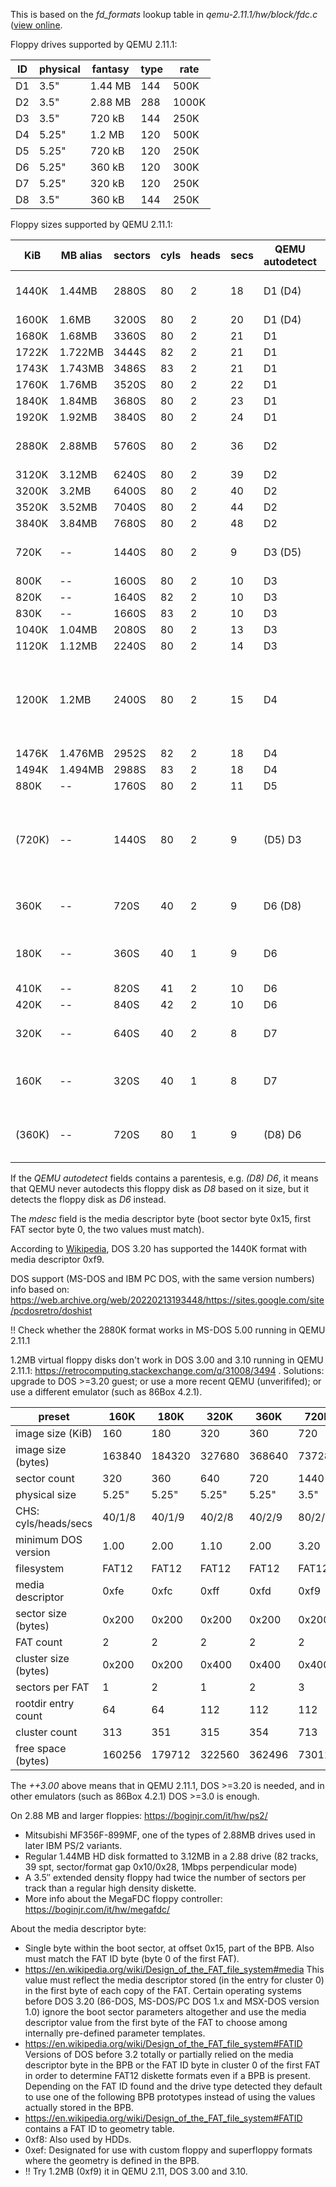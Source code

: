 This is based on the *fd_formats* lookup table in
*qemu-2.11.1/hw/block/fdc.c* ([view
online](https://github.com/pengdonglin137/qemu-2.11.1/blob/32692f671e932ac915997b69bce56fc41da59f04/hw/block/fdc.c#L109-L158).

Floppy drives supported by QEMU 2.11.1:

|ID|physical|fantasy |type|rate  |
|--|--------|------- |----|------|
|D1|3.5"    | 1.44 MB| 144|  500K|
|D2|3.5"    | 2.88 MB| 288| 1000K|
|D3|3.5"    |  720 kB| 144|  250K|
|D4|5.25"   |  1.2 MB| 120|  500K|
|D5|5.25"   |  720 kB| 120|  250K|
|D6|5.25"   |  360 kB| 120|  300K|
|D7|5.25"   |  320 kB| 120|  250K|
|D8|3.5"    |  360 kB| 144|  250K|

Floppy sizes supported by QEMU 2.11.1:

|KiB    |MB alias|sectors|cyls|heads|secs|QEMU autodetect|mdesc|DOS support|
|-------|--------|-------|----|-----|----|---------------|-----|-----------|
|  1440K|1.44MB  |  2880S|  80|    2|  18|D1 (D4)        | 0xf0|DOS 3.30 added|
|  1600K|1.6MB   |  3200S|  80|    2|  20|D1 (D4)        | 0xf0||custom|
|  1680K|1.68MB  |  3360S|  80|    2|  21|D1             | 0xf0||custom|
|  1722K|1.722MB |  3444S|  82|    2|  21|D1             | 0xf0||custom|
|  1743K|1.743MB |  3486S|  83|    2|  21|D1             | 0xf0||custom|
|  1760K|1.76MB  |  3520S|  80|    2|  22|D1             | 0xf0||custom|
|  1840K|1.84MB  |  3680S|  80|    2|  23|D1             | 0xf0||custom|
|  1920K|1.92MB  |  3840S|  80|    2|  24|D1             | 0xf0||custom|
|  2880K|2.88MB  |  5760S|  80|    2|  36|D2             | 0xf0|DOS 5.00 added|
|  3120K|3.12MB  |  6240S|  80|    2|  39|D2             | 0xf0||custom|
|  3200K|3.2MB   |  6400S|  80|    2|  40|D2             | 0xf0||custom|
|  3520K|3.52MB  |  7040S|  80|    2|  44|D2             | 0xf0||custom|
|  3840K|3.84MB  |  7680S|  80|    2|  48|D2             | 0xf0||custom|
|   720K|--      |  1440S|  80|    2|   9|D3 (D5)        | 0xf9|DOS 3.20 added|
|   800K|--      |  1600S|  80|    2|  10|D3             | 0xf0||custom|
|   820K|--      |  1640S|  82|    2|  10|D3             | 0xf0||custom|
|   830K|--      |  1660S|  83|    2|  10|D3             | 0xf0||custom|
|  1040K|1.04MB  |  2080S|  80|    2|  13|D3             | 0xf0||custom|
|  1120K|1.12MB  |  2240S|  80|    2|  14|D3             | 0xf0||custom|
|  1200K|1.2MB   |  2400S|  80|    2|  15|D4             | 0xf9|DOS 3.00 added, in QEMU DOS >=3.20|
|  1476K|1.476MB |  2952S|  82|    2|  18|D4             | 0xf0||custom|
|  1494K|1.494MB |  2988S|  83|    2|  18|D4             | 0xf0||custom|
|   880K|--      |  1760S|  80|    2|  11|D5             | 0xf0||custom|
| (720K)|--      |  1440S|  80|    2|   9|(D5) D3        | 0xf8|Sanyo DOS-DOS 2.11 added for 5.25"|
|   360K|--      |   720S|  40|    2|   9|D6 (D8)        | 0xfd|DOS 2.00 added|
|   180K|--      |   360S|  40|    1|   9|D6             | 0xfc|DOS 2.00 added and dist|
|   410K|--      |   820S|  41|    2|  10|D6             | 0xf0||custom|
|   420K|--      |   840S|  42|    2|  10|D6             | 0xf0||custom|
|   320K|--      |   640S|  40|    2|   8|D7             | 0xff|DOS 1.10 added|
|   160K|--      |   320S|  40|    1|   8|D7             | 0xfe|DOS 1.00 added and dist|
| (360K)|--      |   720S|  80|    1|   9|(D8) D6        | 0xf8|DOS 3.10 added for 3.5"|

If the *QEMU autodetect* fields contains a parentesis, e.g. *(D8)
D6*, it means that QEMU never autodects this floppy disk as *D8* based on it
size, but it detects the floppy disk as *D6* instead.

The *mdesc* field is the media descriptor byte (boot sector byte 0x15, first
FAT sector byte 0, the two values must match).

According to
[Wikipedia](https://en.wikipedia.org/wiki/Design_of_the_FAT_file_system#media),
DOS 3.20 has supported the 1440K format with media descriptor 0xf9.

DOS support (MS-DOS and IBM PC DOS, with the same version numbers) info
based on:
https://web.archive.org/web/20220213193448/https://sites.google.com/site/pcdosretro/doshist

!! Check whether the 2880K format works in MS-DOS 5.00 running in QEMU 2.11.1

1.2MB virtual floppy disks don't work in DOS 3.00 and 3.10 running in QEMU
2.11.1: https://retrocomputing.stackexchange.com/q/31008/3494 . Solutions:
upgrade to DOS >=3.20 guest; or use a more recent QEMU (unverififed); or use
a different emulator (such as 86Box 4.2.1).

|preset              |   160K|   180K|   320K|   360K|   720K|   1200K|   1440K|   2880K|
|--------------------|-------|-------|-------|-------|-------|--------|--------|--------|
|image size (KiB)    |    160|    180|    320|    360|    720|    1200|    1440|    2880|
|image size (bytes)  | 163840| 184320| 327680| 368640| 737280| 1228800| 1474560| 2949120|
|sector count        |    320|    360|    640|    720|   1440|    2400|    2880|    5760|
|physical size       |5.25"  |5.25"  |5.25"  |5.25"  |3.5"   |5.25"   |3.5"    |3.5"    |
|CHS: cyls/heads/secs|40/1/8 |40/1/9 |40/2/8 |40/2/9 |80/2/9 |80/2/15 |80/2/18 |80/2/36 |
|minimum DOS version |   1.00|   2.00|   1.10|   2.00|   3.20|  ++3.00|    3.30|    5.00|
|filesystem          |FAT12  |FAT12  |FAT12  |FAT12  |FAT12  |FAT12   |FAT12   |FAT12   |
|media descriptor    |   0xfe|   0xfc|   0xff|   0xfd|   0xf9|    0xf9|    0xf0|    0xf0|
|sector size (bytes) |  0x200|  0x200|  0x200|  0x200|  0x200|   0x200|   0x200|   0x200|
|FAT count           |      2|      2|      2|      2|      2|       2|       2|       2|
|cluster size (bytes)|  0x200|  0x200|  0x400|  0x400|  0x400|   0x200|   0x200|   0x400|
|sectors per FAT     |      1|      2|      1|      2|      3|       7|       9|       9|
|rootdir entry count |     64|     64|    112|    112|    112|     224|     224|     240|
|cluster count       |    313|    351|    315|    354|    713|    2371|    2847|    2863|
|free space (bytes)  | 160256| 179712| 322560| 362496| 730112| 1213952| 1457664| 2931712|

The *++3.00* above means that in QEMU 2.11.1, DOS >=3.20 is needed, and in
other emulators (such as 86Box 4.2.1) DOS >=3.0 is enough.

On 2.88 MB and larger floppies: https://boginjr.com/it/hw/ps2/

* Mitsubishi MF356F-899MF, one of the types of 2.88MB drives used in later
  IBM PS/2 variants.
* Regular 1.44MB HD disk formatted to 3.12MB in a 2.88 drive (82 tracks, 39
  spt, sector/format gap 0x10/0x28, 1Mbps perpendicular mode)
* A 3.5″ extended density floppy had twice the number of sectors per track
  than a regular high density diskette.
* More info about the MegaFDC floppy controller: https://boginjr.com/it/hw/megafdc/

About the media descriptor byte:

* Single byte within the boot sector, at offset 0x15, part of the BPB. Also
  must match the FAT ID byte (byte 0 of the first FAT).
* https://en.wikipedia.org/wiki/Design_of_the_FAT_file_system#media
  This value must reflect the media descriptor stored (in the entry for
  cluster 0) in the first byte of each copy of the FAT. Certain operating
  systems before DOS 3.20 (86-DOS, MS-DOS/PC DOS 1.x and MSX-DOS version 1.0)
  ignore the boot sector parameters altogether and use the media descriptor
  value from the first byte of the FAT to choose among internally pre-defined
  parameter templates.
* https://en.wikipedia.org/wiki/Design_of_the_FAT_file_system#FATID
  Versions of DOS before 3.2 totally or partially relied on the media
  descriptor byte in the BPB or the FAT ID byte in cluster 0 of the first
  FAT in order to determine FAT12 diskette formats even if a BPB is present.
  Depending on the FAT ID found and the drive type detected they default to
  use one of the following BPB prototypes instead of using the values
  actually stored in the BPB.
* https://en.wikipedia.org/wiki/Design_of_the_FAT_file_system#FATID
  contains a FAT ID to geometry table.
* 0xf8: Also used by HDDs.
* 0xef: Designated for use with custom floppy and superfloppy formats where the geometry is defined in the BPB.
* !! Try 1.2MB (0xf9) it in QEMU 2.11, DOS 3.00 and 3.10.
